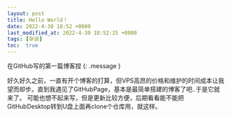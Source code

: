 ```yaml
---
layout: post
title: Hello World！
date: 2022-4-30 18:52 +0800
last_modified_at: 2022-4-30 18:52:25 +0800
tags: [杂谈]
toc:  true
---
```

在GitHub写的第一篇博客捏
{: .message }

好久好久之前，一直有开个博客的打算，但VPS高昂的价格和维护的时间成本让我望而却步。直到我遇见了GitHubPage，基本是最简单搭建的博客了吧..于是它就来了。
可能也想不起来写，但是更新比较方便，后期看看能不能把GitHubDesktop转到U盘上面再clone个仓库用，就这样。